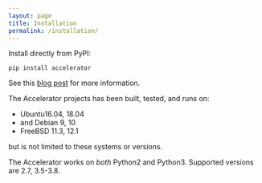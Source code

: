 ```yaml
---
layout: page
title: Installation
permalink: /installation/
---
```


Install directly from PyPI:

`pip install accelerator`

See this [blog post](https://exax.org/documentation/2019/10/30/initialise.html) for more information.


The Accelerator projects has been built, tested, and runs on:

 - Ubuntu16.04, 18.04
 - and Debian 9, 10
 - FreeBSD 11.3, 12.1

but is not limited to these systems or versions.

The Accelerator works on _both_ Python2 and Python3.  Supported versions
are 2.7, 3.5-3.8.

